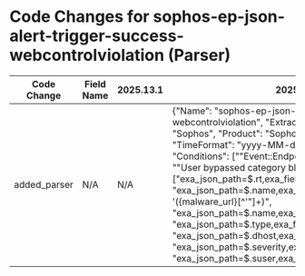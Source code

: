 # Code Changes for sophos-ep-json-alert-trigger-success-webcontrolviolation (Parser)

| Code Change | Field Name | 2025.13.1 | 2025.14.1 |
|-------------|------------|-----------|------------|
| added_parser | N/A | N/A | {"Name": "sophos-ep-json-alert-trigger-success-webcontrolviolation", "ExtractionType": "json", "Vendor": "Sophos", "Product": "Sophos Endpoint Protection", "TimeFormat": "yyyy-MM-dd'T'HH:mm:ss.SSSZ", "Conditions": ["\"Event::Endpoint::WebControlViolation\"", "\"User bypassed category block "], "Fields": ["exa_json_path=$.rt,exa_field_name=time", "exa_json_path=$.name,exa_regex=({alert_name}[^'\"]+) to '({malware_url}[^'\"]+)", "exa_json_path=$.name,exa_field_name=additional_info", "exa_json_path=$.type,exa_field_name=alert_type", "exa_json_path=$.dhost,exa_field_name=src_host", "exa_json_path=$.severity,exa_field_name=alert_severity", "exa_json_path=$.suser,exa_regex=(?:n\/a|((({domain}[^\\\"]+)\\+)?({full_name}({last_name}[^\\\(\)\s\",]+),?\s+({first_name}[^\\\(\)\",]+)))|({user}[\w\.\-\!\#\^\~]{1,40}\$?)|((({=domain}[^\\\",]+)\\+)?({=user}[\w\.\-\!\#\^\~]{1,40}\$?)))$", "exa_json_path=$.source,exa_regex=(?:n\/a|((({domain}[^\\\"]+)\\+)?({full_name}({last_name}[^\\\(\)\s\",]+),?\s+({first_name}[^\\\(\)\",]+)))|({user}[\w\.\-\!\#\^\~]{1,40}\$?)|((({=domain}[^\\\",]+)\\+)?({=user}[\w\.\-\!\#\^\~]{1,40}\$?)))$", "exa_json_path=$.id,exa_field_name=alert_id"], "ParserVersion": "v1.0.0"} |